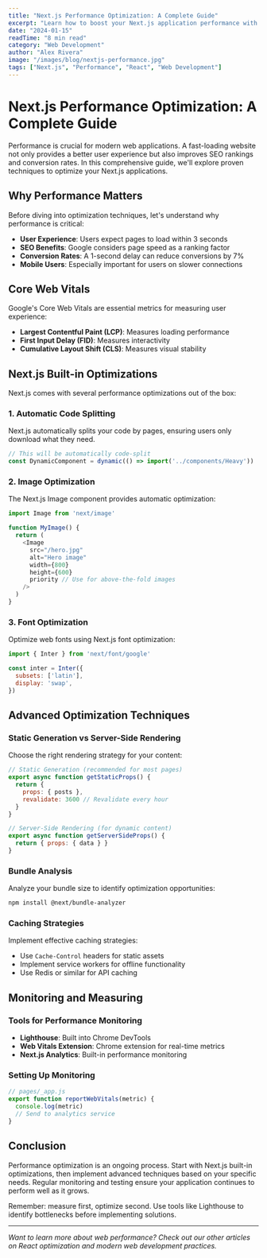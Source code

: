 ```yaml
---
title: "Next.js Performance Optimization: A Complete Guide"
excerpt: "Learn how to boost your Next.js application performance with proven techniques including code splitting, image optimization, and caching strategies."
date: "2024-01-15"
readTime: "8 min read"
category: "Web Development"
author: "Alex Rivera"
image: "/images/blog/nextjs-performance.jpg"
tags: ["Next.js", "Performance", "React", "Web Development"]
---
```


# Next.js Performance Optimization: A Complete Guide

Performance is crucial for modern web applications. A fast-loading website not only provides a better user experience but also improves SEO rankings and conversion rates. In this comprehensive guide, we'll explore proven techniques to optimize your Next.js applications.

## Why Performance Matters

Before diving into optimization techniques, let's understand why performance is critical:

- **User Experience**: Users expect pages to load within 3 seconds
- **SEO Benefits**: Google considers page speed as a ranking factor
- **Conversion Rates**: A 1-second delay can reduce conversions by 7%
- **Mobile Users**: Especially important for users on slower connections

## Core Web Vitals

Google's Core Web Vitals are essential metrics for measuring user experience:

- **Largest Contentful Paint (LCP)**: Measures loading performance
- **First Input Delay (FID)**: Measures interactivity
- **Cumulative Layout Shift (CLS)**: Measures visual stability

## Next.js Built-in Optimizations

Next.js comes with several performance optimizations out of the box:

### 1. Automatic Code Splitting

Next.js automatically splits your code by pages, ensuring users only download what they need.

```javascript
// This will be automatically code-split
const DynamicComponent = dynamic(() => import('../components/Heavy'))
```

### 2. Image Optimization

The Next.js Image component provides automatic optimization:

```javascript
import Image from 'next/image'

function MyImage() {
  return (
    <Image
      src="/hero.jpg"
      alt="Hero image"
      width={800}
      height={600}
      priority // Use for above-the-fold images
    />
  )
}
```

### 3. Font Optimization

Optimize web fonts using Next.js font optimization:

```javascript
import { Inter } from 'next/font/google'

const inter = Inter({
  subsets: ['latin'],
  display: 'swap',
})
```

## Advanced Optimization Techniques

### Static Generation vs Server-Side Rendering

Choose the right rendering strategy for your content:

```javascript
// Static Generation (recommended for most pages)
export async function getStaticProps() {
  return {
    props: { posts },
    revalidate: 3600 // Revalidate every hour
  }
}

// Server-Side Rendering (for dynamic content)
export async function getServerSideProps() {
  return { props: { data } }
}
```

### Bundle Analysis

Analyze your bundle size to identify optimization opportunities:

```bash
npm install @next/bundle-analyzer
```

### Caching Strategies

Implement effective caching strategies:

- Use `Cache-Control` headers for static assets
- Implement service workers for offline functionality
- Use Redis or similar for API caching

## Monitoring and Measuring

### Tools for Performance Monitoring

- **Lighthouse**: Built into Chrome DevTools
- **Web Vitals Extension**: Chrome extension for real-time metrics
- **Next.js Analytics**: Built-in performance monitoring

### Setting Up Monitoring

```javascript
// pages/_app.js
export function reportWebVitals(metric) {
  console.log(metric)
  // Send to analytics service
}
```

## Conclusion

Performance optimization is an ongoing process. Start with Next.js built-in optimizations, then implement advanced techniques based on your specific needs. Regular monitoring and testing ensure your application continues to perform well as it grows.

Remember: measure first, optimize second. Use tools like Lighthouse to identify bottlenecks before implementing solutions.

---

*Want to learn more about web performance? Check out our other articles on React optimization and modern web development practices.*

